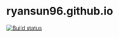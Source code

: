 # ryansun96.github.io

[![Build status](https://dev.azure.com/ryansun96/GitHub%20Pages/_apis/build/status/GitHub%20Pages-CI)](https://dev.azure.com/ryansun96/GitHub%20Pages/_build/latest?definitionId=1)
